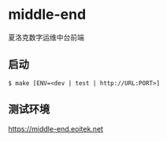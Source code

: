 # middle-end

夏洛克数字运维中台前端

## 启动

```shell
$ make [ENV=<dev | test | http://URL:PORT>]
```

## 测试环境

<https://middle-end.eoitek.net>
